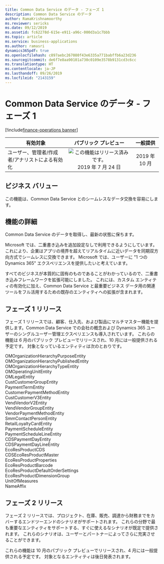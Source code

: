 ```yaml
---
title: Common Data Service のデータ - フェーズ 1
description: Common Data Service のデータ
author: RamaKrishnamoorthy
ms.reviewer: sericks
ms.date: 09/12/2019
ms.assetid: fc62278d-615e-e911-a96c-000d3a1c7bbb
ms.topic: article
ms.service: business-applications
ms.author: ramasri
dynamics365pdf: true
ms.openlocfilehash: c897aebc267080f43e6335a771babffb6a23d236
ms.sourcegitcommit: de6f7e8aa90101a730c0109e3578b9131cd3c6cc
ms.translationtype: HT
ms.contentlocale: ja-JP
ms.lasthandoff: 09/26/2019
ms.locfileid: "2143159"
---
```

# <a name="data-in-common-data-service---phase-1"></a>Common Data Service のデータ - フェーズ 1
[!include[finance-operations banner](../includes/finance-operations.md)]

| 有効対象    |  パブリック プレビュー | 一般提供 | 
| ---------- | :----------: |:----------: |
|ユーザー、管理者/作成者/アナリストによる有効化|![この機能はリリース済みです。](/dynamics365-release-plan/media/green-checkmark.png "この機能はリリース済みです。") 2019 年 7 月 24 日| 2019 年 10 月|


## <a name="business-value"></a>ビジネス バリュー
<!-- bv start -->
この機能は、Common Data Service とのシームレスなデータ交換を容易にします。
<!-- bv end -->



## <a name="feature-details"></a>機能の詳細
<!--feature detail start -->
Common Data Service のデータを取得し、最新の状態に保ちます。 

Microsoft では、二重書き込みを追加設定なしで利用できるようにしています。 これにより、企業はアプリの境界を超えてリアルタイムに近いデータを同期双方向方式でシームレスに交換できます。 Microsoft では、ユーザーに "1 つの Dynamics 365" エクスペリエンスを提供したいと考えています。 

すべてのビジネスが本質的に固有のものであることがわかっているので、二重書き込みフレームワークを拡張可能にしました。 これには、カスタム エンティティの有効化に加え、Common Data Service と最重要ビジネス データ用の関連ツールをフル活用するための既存のエンティティへの拡張が含まれます。



## <a name="phase-1-release"></a>フェーズ 1 リリース
フェーズ 1 リリースでは、顧客、仕入先、および製品にマルチマスター機能を提供します。Common Data Service での会社の概念および Dynamics 365 ユーザーのシングルユーザー管理エクスペリエンスも導入されています。 これらの機能は 6 月のパブリック プレビューでリリースされ、10 月には一般提供される予定です。 対象となっているエンティティは次のとおりです。 

OMOrganizationHierarchyPurposeEntity</br>
OMOrganizationHierarchyPublishedEntity</br>
OMOrganizationHierarchyTypeEntity</br>
OMOperatingUnitEntity</br>
OMLegalEntity</br>
CustCustomerGroupEntity</br>
PaymentTermEntity</br>
CustomerPaymentMethodEntity</br>
CustCustomerV3Entity</br>
VendVendorV2Entity</br>
VendVendorGroupEntity</br>
VendorPaymentMethodEntity</br>
SmmContactPersonEntity</br>
RetailLoyaltyCardEntity</br>
PaymentScheduleEntity</br>
PaymentScheduleLineEntity</br>
CDSPaymentDayEntity</br>
CDSPaymentDayLineEntity</br>
EcoResProductCDS</br>
CDSEcoResProductMaster</br>
EcoResProductProperties</br>
EcoResProductBarcode</br>
EcoResProductDefaultOrderSettings</br>
EcoResProductDimensionGroup</br>
UnitOfMeasures</br>
NameAffix

## <a name="phase-2-release"></a>フェーズ 2 リリース
フェーズ 2 リリースでは、プロジェクト、在庫、販売、調達から財務までをカバーするエンドツーエンドのシナリオがサポートされます。 これらの分野で最も重要なエンティティをサポートする、すぐに使えるなシナリオが既定で提供されます。 これらのシナリオは、ユーザーとパートナーによってさらに充実させることができます。 

これらの機能は 10 月のパブリック プレビューでリリースされ、4 月には一般提供される予定です。 対象となるエンティティは後日発表されます。
<!--feature detail end -->

